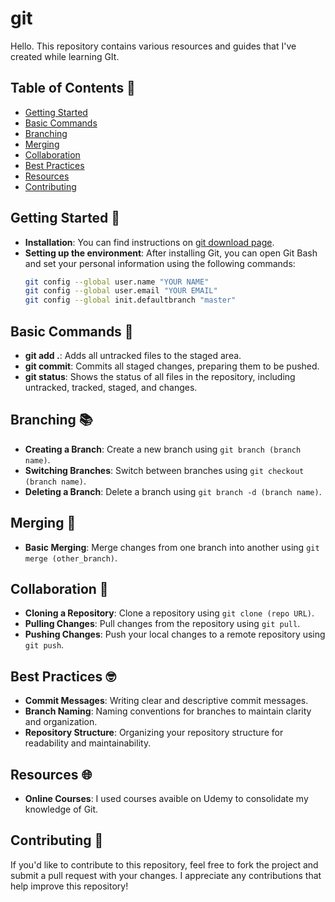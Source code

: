 # git

Hello. This repository contains various resources and guides that I've created while learning GIt.

## Table of Contents 🔎

- [Getting Started](#getting-started-🙌)
- [Basic Commands](#basic-commands)
- [Branching](#branching)
- [Merging](#merging)
- [Collaboration](#collaboration)
- [Best Practices](#best-practices)
- [Resources](#resources)
- [Contributing](#contributing)

## Getting Started 🙌

- **Installation**: You can find instructions on [git download page](https://git-scm.com/downloads).
- **Setting up the environment**: After installing Git, you can open Git Bash and set your personal information using the following commands:
  ```bash
  git config --global user.name "YOUR NAME"
  git config --global user.email "YOUR EMAIL"
  git config --global init.defaultbranch "master"
  ```
## Basic Commands 🎯

- **git add .**: Adds all untracked files to the staged area.
- **git commit**: Commits all staged changes, preparing them to be pushed.
- **git status**: Shows the status of all files in the repository, including untracked, tracked, staged, and changes.

## Branching 📚

- **Creating a Branch**: Create a new branch using `git branch (branch name)`.
- **Switching Branches**: Switch between branches using `git checkout (branch name)`.
- **Deleting a Branch**: Delete a branch using `git branch -d (branch name)`.

## Merging 🌟

- **Basic Merging**: Merge changes from one branch into another using `git merge (other_branch)`.

## Collaboration 🤝

- **Cloning a Repository**: Clone a repository using `git clone (repo URL)`.
- **Pulling Changes**: Pull changes from the repository using `git pull`.
- **Pushing Changes**: Push your local changes to a remote repository using `git push`.

## Best Practices 🤓

- **Commit Messages**: Writing clear and descriptive commit messages.
- **Branch Naming**: Naming conventions for branches to maintain clarity and organization.
- **Repository Structure**: Organizing your repository structure for readability and maintainability.

## Resources 🌐

- **Online Courses**: I used courses avaible on Udemy to consolidate my knowledge of Git.

## Contributing 📢

If you'd like to contribute to this repository, feel free to fork the project and submit a pull request with your changes. I appreciate any contributions that help improve this repository!

